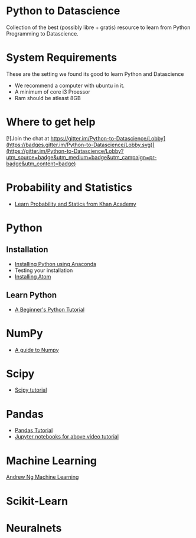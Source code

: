 # Python to Datascience

Collection of the best (possibly libre + gratis) resource to learn from Python Programming
to Datascience.

# System Requirements

These are the setting we found its good to learn Python and Datascience

* We recommend a computer with ubuntu in it.
* A minimum of core i3 Proessor
* Ram should be atleast 8GB

# Where to get help

[![Join the chat at https://gitter.im/Python-to-Datascience/Lobby](https://badges.gitter.im/Python-to-Datascience/Lobby.svg)](https://gitter.im/Python-to-Datascience/Lobby?utm_source=badge&utm_medium=badge&utm_campaign=pr-badge&utm_content=badge)

# Probability and Statistics

* [Learn Probability and Statics from Khan Academy](https://www.khanacademy.org/math/statistics-probability)

# Python

## Installation
* [Installing Python using Anaconda](https://docs.anaconda.com/anaconda/install/)
* Testing your installation
* [Installing Atom](https://flight-manual.atom.io/getting-started/sections/installing-atom/)

## Learn Python
* [A Beginner's Python Tutorial](https://en.wikibooks.org/wiki/A_Beginner%27s_Python_Tutorial)

# NumPy
* [A guide to Numpy](https://archive.org/details/NumPyBook)

# Scipy
* [Scipy tutorial](https://docs.scipy.org/doc/scipy/reference/tutorial/index.html)

# Pandas
* [Pandas Tutorial](https://www.youtube.com/watch?v=yzIMircGU5I&list=PL5-da3qGB5ICCsgW1MxlZ0Hq8LL5U3u9y)
* [Jupyter notebooks for above video tutorial](https://github.com/mindaslab/my_pandas_notes)

# Machine Learning

[Andrew Ng Machine Learning](https://www.coursera.org/learn/machine-learning/home/welcome)

# Scikit-Learn

# Neuralnets
